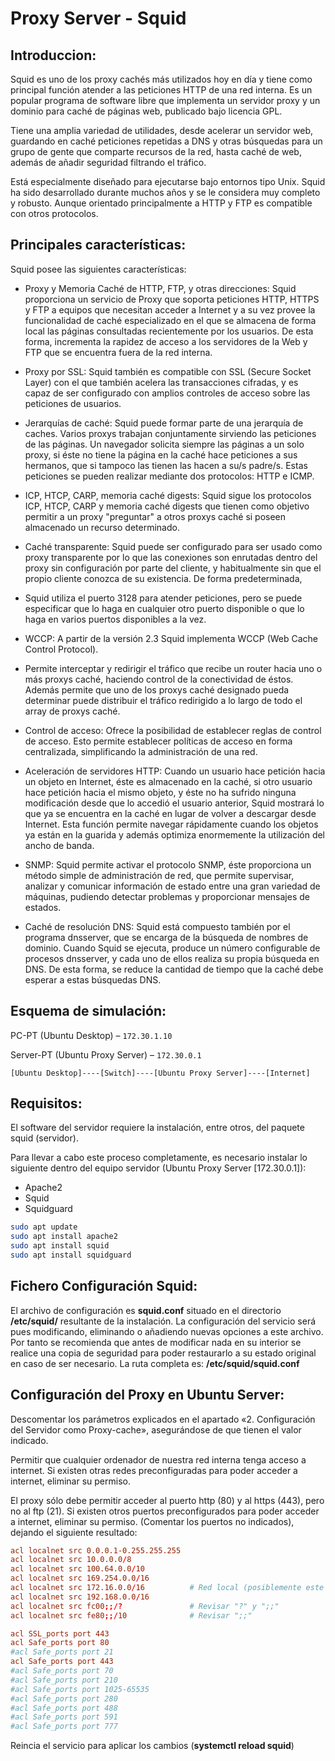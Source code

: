 # Proxy Server - Squid
<!--Documentado por Andrés Abadías (Nisamov)-->
## Introduccion:

Squid es uno de los proxy cachés más utilizados hoy en día y tiene como principal función atender a las
peticiones HTTP de una red interna. Es un popular programa de software libre que implementa un
servidor proxy y un dominio para caché de páginas web, publicado bajo licencia GPL.

Tiene una amplia variedad de utilidades, desde acelerar un servidor web, guardando en caché peticiones
repetidas a DNS y otras búsquedas para un grupo de gente que comparte recursos de la red, hasta caché de
web, además de añadir seguridad filtrando el tráfico.

Está especialmente diseñado para ejecutarse bajo entornos tipo Unix.
Squid ha sido desarrollado durante muchos años y se le considera muy completo y robusto. Aunque
orientado principalmente a HTTP y FTP es compatible con otros protocolos.

## Principales características:

Squid posee las siguientes características:
- Proxy y Memoria Caché de HTTP, FTP, y otras direcciones: Squid proporciona un servicio
de Proxy que soporta peticiones HTTP, HTTPS y FTP a equipos que necesitan acceder a
Internet y a su vez provee la funcionalidad de caché especializado en el que se almacena de
forma local las páginas consultadas recientemente por los usuarios. De esta forma, incrementa
la rapidez de acceso a los servidores de la Web y FTP que se encuentra fuera de la red interna.
- Proxy por SSL: Squid también es compatible con SSL (Secure Socket Layer) con el que
también acelera las transacciones cifradas, y es capaz de ser configurado con amplios controles
de acceso sobre las peticiones de usuarios.

- Jerarquías de caché: Squid puede formar parte de una jerarquía de caches. Varios proxys
trabajan conjuntamente sirviendo las peticiones de las páginas. Un navegador solicita siempre
las páginas a un solo proxy, si éste no tiene la página en la caché hace peticiones a sus
hermanos, que si tampoco las tienen las hacen a su/s padre/s. Estas peticiones se pueden realizar
mediante dos protocolos: HTTP e ICMP.

- ICP, HTCP, CARP, memoria caché digests: Squid sigue los protocolos ICP, HTCP, CARP y
memoria caché digests que tienen como objetivo permitir a un proxy "preguntar" a otros proxys
caché si poseen almacenado un recurso determinado.

- Caché transparente: Squid puede ser configurado para ser usado como proxy transparente por
lo que las conexiones son enrutadas dentro del proxy sin configuración por parte del cliente, y
habitualmente sin que el propio cliente conozca de su existencia. De forma predeterminada,
- Squid utiliza el puerto 3128 para atender peticiones, pero se puede especificar que lo haga en
cualquier otro puerto disponible o que lo haga en varios puertos disponibles a la vez.

- WCCP: A partir de la versión 2.3 Squid implementa WCCP (Web Cache Control Protocol).

- Permite interceptar y redirigir el tráfico que recibe un router hacia uno o más proxys caché,
haciendo control de la conectividad de éstos. Además permite que uno de los proxys caché
designado pueda determinar puede distribuir el tráfico redirigido a lo largo de todo el array de
proxys caché.

- Control de acceso: Ofrece la posibilidad de establecer reglas de control de acceso. Esto
permite establecer políticas de acceso en forma centralizada, simplificando la administración de
una red.

- Aceleración de servidores HTTP: Cuando un usuario hace petición hacia un objeto en
Internet, éste es almacenado en la caché, si otro usuario hace petición hacia el mismo objeto, y
éste no ha sufrido ninguna modificación desde que lo accedió el usuario anterior, Squid
mostrará lo que ya se encuentra en la caché en lugar de volver a descargar desde Internet. Esta
función permite navegar rápidamente cuando los objetos ya están en la guarida y además
optimiza enormemente la utilización del ancho de banda.

- SNMP: Squid permite activar el protocolo SNMP, éste proporciona un método simple de
administración de red, que permite supervisar, analizar y comunicar información de estado
entre una gran variedad de máquinas, pudiendo detectar problemas y proporcionar mensajes de
estados.

- Caché de resolución DNS: Squid está compuesto también por el programa dnsserver, que se
encarga de la búsqueda de nombres de dominio. Cuando Squid se ejecuta, produce un número
configurable de procesos dnsserver, y cada uno de ellos realiza su propia búsqueda en DNS. De
esta forma, se reduce la cantidad de tiempo que la caché debe esperar a estas búsquedas DNS.

## Esquema de simulación:

PC-PT (Ubuntu Desktop) – `172.30.1.10`

Server-PT (Ubuntu Proxy Server) – `172.30.0.1`

`[Ubuntu Desktop]----[Switch]----[Ubuntu Proxy Server]----[Internet]`

## Requisitos:

El software del servidor requiere la instalación, entre otros, del paquete squid (servidor).

Para llevar a cabo este proceso completamente, es necesario instalar lo siguiente dentro del equipo servidor (Ubuntu Proxy Server [172.30.0.1]):
- Apache2
- Squid
- Squidguard

```sh
sudo apt update
sudo apt install apache2
sudo apt install squid
sudo apt install squidguard
```

## Fichero Configuración Squid:

El archivo de configuración es **squid.conf** situado en el directorio **/etc/squid/** resultante de la
instalación. La configuración del servicio será pues modificando, eliminando o añadiendo nuevas
opciones a este archivo. Por tanto se recomienda que antes de modificar nada en su interior se
realice una copia de seguridad para poder restaurarlo a su estado original en caso de ser necesario.
La ruta completa es: **/etc/squid/squid.conf**

## Configuración del Proxy en Ubuntu Server:

Descomentar los parámetros explicados en el apartado «2. Configuración del Servidor
como Proxy-cache», asegurándose de que tienen el valor indicado.

Permitir que cualquier ordenador de nuestra red interna tenga acceso a internet. Si existen
otras redes preconfiguradas para poder acceder a internet, eliminar su permiso.

El proxy sólo debe permitir acceder al puerto http (80) y al https (443), pero no al ftp (21).
Si existen otros puertos preconfigurados para poder acceder a internet, eliminar su permiso.
(Comentar los puertos no indicados), dejando el siguiente resultado:
```conf
acl localnet src 0.0.0.1-0.255.255.255
acl localnet src 10.0.0.0/8
acl localnet src 100.64.0.0/10
acl localnet src 169.254.0.0/16
acl localnet src 172.16.0.0/16          # Red local (posiblemente este mal, revisar)_> 172.30.0.0/16
acl localnet src 192.168.0.0/16
acl localnet src fc00;;/?               # Revisar "?" y ";;"
acl localnet src fe80;;/10              # Revisar ";;"

acl SSL_ports port 443
acl Safe_ports port 80
#acl Safe_ports port 21
acl Safe_ports port 443
#acl Safe_ports port 70
#acl Safe_ports port 210
#acl Safe_ports port 1025-65535
#acl Safe_ports port 280
#acl Safe_ports port 488
#acl Safe_ports port 591
#acl Safe_ports port 777
```


Reincia el servicio para aplicar los cambios (**systemctl reload squid**)